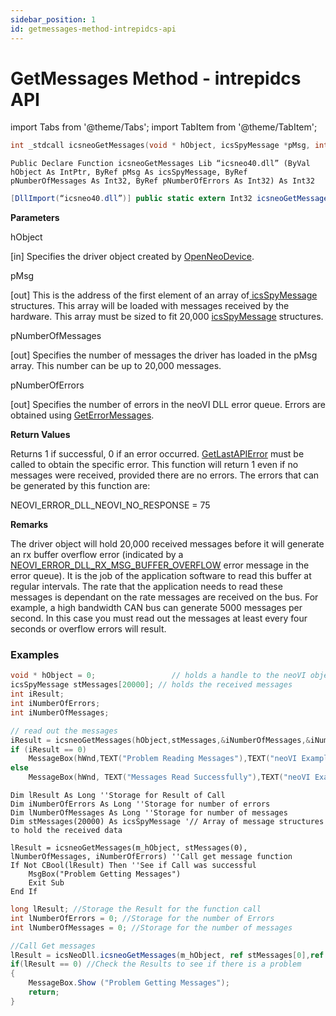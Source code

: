 ```yaml
---
sidebar_position: 1
id: getmessages-method-intrepidcs-api
---
```


# GetMessages Method - intrepidcs API

import Tabs from '@theme/Tabs';
import TabItem from '@theme/TabItem';

<Tabs>
<TabItem value="cpp" label="C/C++ Declare" default>

```cpp
int _stdcall icsneoGetMessages(void * hObject, icsSpyMessage *pMsg, int *pNumberOfMessages, int *pNumberOfErrors);
```
</TabItem>

<TabItem value="vbnet" label="Visual Basic .NET Declare">

```vbnet
Public Declare Function icsneoGetMessages Lib “icsneo40.dll” (ByVal hObject As IntPtr, ByRef pMsg As icsSpyMessage, ByRef pNumberOfMessages As Int32, ByRef pNumberOfErrors As Int32) As Int32
```
</TabItem>

<TabItem value="c#" label="C# Declare">

```cs
[DllImport(“icsneo40.dll”)] public static extern Int32 icsneoGetMessages(IntPtr hObject, ref icsSpyMessage pMsg, ref Int32 pNumberOfMessages, ref Int32 pNumberOfErrors);
```
</TabItem>
</Tabs>

**Parameters**

hObject

\[in] Specifies the driver object created by [OpenNeoDevice](/win32-api-overview-intrepidcs-api/basic-functions-overview-intrepidcs-api/openneodevice-method-intrepidcs-api).

pMsg

\[out] This is the address of the first element of an array of[ icsSpyMessage](../structures-types-and-defines-overview-intrepidcs-api/setting-structures-overview-intrepidcs-api/message-structures-neovi-api) structures. This array will be loaded with messages received by the hardware. This array must be sized to fit 20,000 [icsSpyMessage](../structures-types-and-defines-overview-intrepidcs-api/setting-structures-overview-intrepidcs-api/message-structures-neovi-api) structures.

pNumberOfMessages

\[out] Specifies the number of messages the driver has loaded in the pMsg array. This number can be up to 20,000 messages.

pNumberOfErrors

\[out] Specifies the number of errors in the neoVI DLL error queue. Errors are obtained using [GetErrorMessages](../error-functions-overview-intrepidcs-api/geterrormessages-method-intrepidcs-api).

**Return Values**

Returns 1 if successful, 0 if an error occurred. [GetLastAPIError](../error-functions-overview-intrepidcs-api/getlastapierror-method-intrepidcs-api) must be called to obtain the specific error. This function will return 1 even if no messages were received, provided there are no errors. The errors that can be generated by this function are:

NEOVI_ERROR_DLL_NEOVI_NO_RESPONSE = 75

**Remarks**

The driver object will hold 20,000 received messages before it will generate an rx buffer overflow error (indicated by a [NEOVI_ERROR_DLL_RX_MSG_BUFFER_OVERFLOW](../error-functions-overview-intrepidcs-api/geterrormessages-method-intrepidcs-api) error message in the error queue). It is the job of the application software to read this buffer at regular intervals. The rate that the application needs to read these messages is dependant on the rate messages are received on the bus. For example, a high bandwidth CAN bus can generate 5000 messages per second. In this case you must read out the messages at least every four seconds or overflow errors will result.

### Examples

<Tabs>
<TabItem value="cpp" label="C/C++ Example" default>

```cpp
void * hObject = 0;                 // holds a handle to the neoVI object
icsSpyMessage stMessages[20000]; // holds the received messages
int iResult;
int iNumberOfErrors;
int iNumberOfMessages;

// read out the messages
iResult = icsneoGetMessages(hObject,stMessages,&iNumberOfMessages,&iNumberOfErrors);
if (iResult == 0)
    MessageBox(hWnd,TEXT("Problem Reading Messages"),TEXT("neoVI Example"),0);
else
    MessageBox(hWnd, TEXT("Messages Read Successfully"),TEXT("neoVI Example"),0);
```

</TabItem>

<TabItem value="vbnet" label="Visual Basic .NET Example">


```vbnet
Dim lResult As Long ''Storage for Result of Call
Dim iNumberOfErrors As Long ''Storage for number of errors
Dim lNumberOfMessages As Long ''Storage for number of messages
Dim stMessages(20000) As icsSpyMessage '// Array of message structures to hold the received data

lResult = icsneoGetMessages(m_hObject, stMessages(0), lNumberOfMessages, iNumberOfErrors) ''Call get message function
If Not CBool(lResult) Then ''See if Call was successful
    MsgBox("Problem Getting Messages")
    Exit Sub
End If
```
</TabItem>

<TabItem value="c#" label="C# Example">

```csharp
long lResult; //Storage the Result for the function call
int lNumberOfErrors = 0; //Storage for the number of Errors
int lNumberOfMessages = 0; //Storage for the number of messages

//Call Get messages
lResult = icsNeoDll.icsneoGetMessages(m_hObject, ref stMessages[0],ref lNumberOfMessages,ref lNumberOfErrors);
if(lResult == 0) //Check the Results to see if there is a problem
{
    MessageBox.Show ("Problem Getting Messages");
    return;
}
```

</TabItem>
</Tabs>
